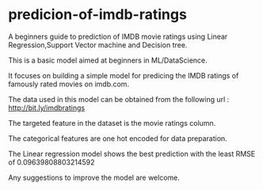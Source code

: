 # predicion-of-imdb-ratings

A beginners guide to prediction of IMDB movie ratings using Linear Regression,Support Vector machine and Decision tree.

This is a basic model aimed at beginners in ML/DataScience.

It focuses on building a simple model for predicing the IMDB ratings of famously rated movies on imdb.com.

The data used in this model can be obtained from the following url :  http://bit.ly/imdbratings

The targeted feature in the dataset is the movie ratings column.

The categorical features are one hot encoded for data preparation.

The Linear regression model shows the best prediction with the least RMSE of 0.09639808803214592

Any suggestions to improve the model are welcome.
